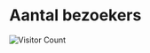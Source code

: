 # Aantal bezoekers

![Visitor Count](https://profile-counter.glitch.me/MetLiefdeGedragen/count.svg)
